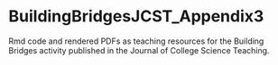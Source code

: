 # BuildingBridgesJCST_Appendix3
Rmd code and rendered PDFs as teaching resources for the Building Bridges activity published in the Journal of College Science Teaching.
